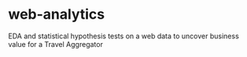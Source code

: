 # web-analytics
EDA and statistical hypothesis tests on a web data to uncover business value for a Travel Aggregator
